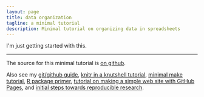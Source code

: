 ```yaml
---
layout: page
title: data organization
tagline: a minimal tutorial
description: Minimal tutorial on organizing data in spreadsheets
---
```


I'm just getting started with this.

---

The source for this minimal tutorial is [on github](http://github.com/kbroman/dataorg).

Also see my
[git/github guide](http://kbroman.org/github_tutorial),
[knitr in a knutshell tutorial](http://kbroman.org/knitr_knutshell),
[minimal make tutorial](http://kbroman.org/minimal_make),
[R package primer](http://kbroman.org/pkg_primer),
[tutorial on making a simple web site with GitHub Pages](http://kbroman.org/simple_site),
and [initial steps towards reproducible research](http://kbroman.org/steps2rr).
